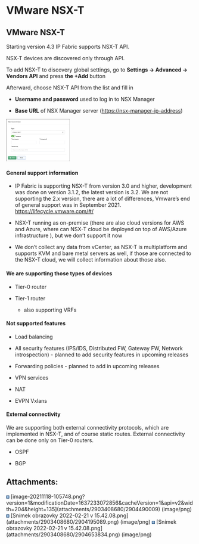 # VMware NSX-T

## VMware NSX-T

Starting version 4.3 IP Fabric supports NSX-T API.

NSX-T devices are discovered only through API.

To add NSX-T to discovery global settings, go to **Settings → Advanced →
Vendors API** and press **the +Add** button

Afterward, choose NSX-T API from the list and fill in

-   **Username and password** used to log in to NSX Manager

-   **Base URL** of NSX Manager server
    ([https://nsx-manager-ip-address](https://vmanage-ip-address))

<img src="attachments/2903408680/2904653834.png?width=170" class="image-left" loading="lazy" data-image-src="attachments/2903408680/2904653834.png" data-height="402" data-width="603" data-unresolved-comment-count="0" data-linked-resource-id="2904653834" data-linked-resource-version="2" data-linked-resource-type="attachment" data-linked-resource-default-alias="Snímek obrazovky 2022-02-21 v 15.42.08.png" data-base-url="https://ipfabric.atlassian.net/wiki" data-linked-resource-content-type="image/png" data-linked-resource-container-id="2903408680" data-linked-resource-container-version="13" data-media-id="94f31b66-f6ef-4909-8ae4-1dd1d87e6ed5" data-media-type="file" width="170" />

#### General support information

-   IP Fabric is supporting NSX-T from version 3.0 and higher,
    development was done on version 3.1.2, the latest version is 3.2. We
    are not supporting the 2.x version, there are a lot of differences,
    Vmware’s end of general support was in September 2021.
    <https://lifecycle.vmware.com/#/>

-   NSX-T running as on-premise (there are also cloud versions for AWS
    and Azure, where can NSX-T cloud be deployed on top of AWS/Azure
    infrastructure ), but we don’t support it now

-   We don’t collect any data from vCenter, as NSX-T is multiplatform
    and supports KVM and bare metal servers as well, if those are
    connected to the NSX-T cloud, we will collect information about
    those also.

#### We are supporting those types of devices

-   Tier-0 router

-   Tier-1 router

    -   also supporting VRFs

#### Not supported features

-   Load balancing

-   All security features (IPS/IDS, Distributed FW, Gateway FW, Network
    introspection) - planned to add security features in upcoming
    releases

-   Forwarding policies - planned to add in upcoming releases

-   VPN services

-   NAT

-   EVPN Vxlans

#### External connectivity

We are supporting both external connectivity protocols, which are
implemented in NSX-T, and of course static routes. External connectivity
can be done only on Tier-0 routers.

-   OSPF

-   BGP

<div class="pageSectionHeader">

## Attachments:

</div>

<div class="greybox" align="left">

<img src="images/icons/bullet_blue.gif" width="8" height="8" />
[image-20211118-105748.png?version=1&modificationDate=1637233072856&cacheVersion=1&api=v2&width=204&height=135](attachments/2903408680/2904490009)
(image/png)  
<img src="images/icons/bullet_blue.gif" width="8" height="8" /> [Snímek
obrazovky 2022-02-21
v 15.42.08.png](attachments/2903408680/2904195089.png) (image/png)  
<img src="images/icons/bullet_blue.gif" width="8" height="8" /> [Snímek
obrazovky 2022-02-21
v 15.42.08.png](attachments/2903408680/2904653834.png) (image/png)  

</div>
